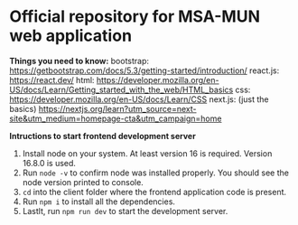 <h1>Official repository for MSA-MUN web application</h1>

**Things you need to know:**
bootstrap: https://getbootstrap.com/docs/5.3/getting-started/introduction/
react.js: https://react.dev/
html: https://developer.mozilla.org/en-US/docs/Learn/Getting_started_with_the_web/HTML_basics
css: https://developer.mozilla.org/en-US/docs/Learn/CSS
next.js: (just the basics) https://nextjs.org/learn?utm_source=next-site&utm_medium=homepage-cta&utm_campaign=home

**Intructions to start frontend development server**
1. Install node on your system. At least version 16 is required. Version 16.8.0 is used. 
2. Run `node -v` to confirm node was installed properly. You should see the node version printed to console.
3. `cd` into the client folder where the frontend application code is present.
4. Run `npm i` to install all the dependencies.
5. Lastlt, run `npm run dev` to start the development server.
